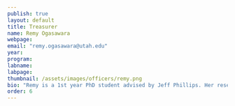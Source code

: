 ```yaml
---
publish: true
layout: default
title: Treasurer
name: Remy Ogasawara
webpage:
email: "remy.ogasawara@utah.edu"
year: 
program: 
labname:
labpage:
thumbnail: /assets/images/officers/remy.png
bio: "Remy is a 1st year PhD student advised by Jeff Phillips. Her research interests are in explainable AI and developing ML models for real-world datasets and problems. She spends her free time crocheting and baking, and you can usually find her at a cafe or out on the hiking trails."
order: 6
---
```

